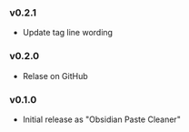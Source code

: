 ### v0.2.1

- Update tag line wording

### v0.2.0

- Relase on GitHub

### v0.1.0

- Initial release as "Obsidian Paste Cleaner"

